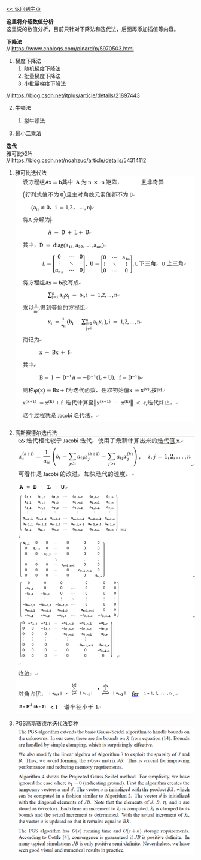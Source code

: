 [<< 返回到主页](../index.md)

**这里将介绍数值分析**  
这里说的数值分析，目前只针对下降法和迭代法，后面再添加插值等内容。  

**下降法**  
// https://www.cnblogs.com/pinard/p/5970503.html  

1. 梯度下降法   
    1. 随机梯度下降法  
    2. 批量梯度下降法  
    3. 小批量梯度下降法  

// https://blog.csdn.net/itplus/article/details/21897443   

2. 牛顿法   
    1. 拟牛顿法   


3. 最小二乘法   




**迭代**  
雅可比矩阵   
// https://blog.csdn.net/noahzuo/article/details/54314112   

1. 雅可比迭代法   
![Jacobi](jacobi.png)   

2. 高斯赛德尔迭代法   
![Gauss-Seidel](gs.png)   

3. PGS高斯赛德尔迭代法变种   
![Projected Gauss-Seidel](pgs.png)   



